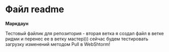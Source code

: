 # Файл readme

**Маркдаун**

Тестовый файлик для репозитория - вторая ветка
я создал файл в ветке ридми и перенес ее в ветку мастер)))
сейчас будем тестировать загрузку изменений методом Pull в WebShtorm!
